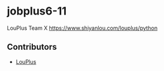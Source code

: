 # jobplus6-11

LouPlus Team X https://www.shiyanlou.com/louplus/python

## Contributors

* [LouPlus](https://github.com/LouPlus)

